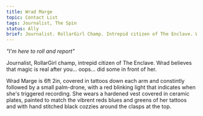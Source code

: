 ```yaml
---
title: Wrad Marge
topic: Contact List
tags: Journalist, The Spin
status: Ally
brief: Journalist. RollarGirl Champ. Intrepid citizen of The Enclave. Wrad Marge believes that magic is real after you... oops... did some in front of her. 
---
```


*"I'm here to roll and report"*

Journalist, RollarGirl champ, intrepid citizen of The Enclave. Wrad believes that magic is real after you... oops... did some in front of her. 

Wrad Marge is 6ft 2in, covered in tattoos down each arm and constintly followed by a small palm-drone, with a red blinking light that indicates when she's triggered recording. She wears a hardened vest covered in ceramic plates, painted to match the vibrent reds blues and greens of her tattoos and with hand stitched black cozzies around the clasps at the top.